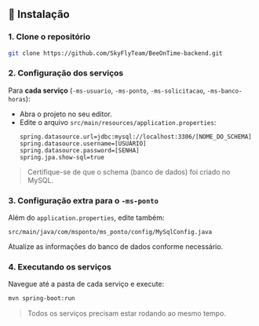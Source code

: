 ## 🚀 Instalação

### 1. Clone o repositório
```bash
git clone https://github.com/SkyFlyTeam/BeeOnTime-backend.git
```

### 2. Configuração dos serviços

Para **cada serviço** (`-ms-usuario`, `-ms-ponto`, `-ms-solicitacao`, `-ms-banco-horas`):

- Abra o projeto no seu editor.
- Edite o arquivo `src/main/resources/application.properties`:
  ```properties
  spring.datasource.url=jdbc:mysql://localhost:3306/[NOME_DO_SCHEMA]
  spring.datasource.username=[USUÁRIO]
  spring.datasource.password=[SENHA]
  spring.jpa.show-sql=true
  ```
> Certifique-se de que o schema (banco de dados) foi criado no MySQL.

### 3. Configuração extra para o `-ms-ponto`

Além do `application.properties`, edite também:
```
src/main/java/com/msponto/ms_ponto/config/MySqlConfig.java
```
Atualize as informações do banco de dados conforme necessário.

### 4. Executando os serviços

Navegue até a pasta de cada serviço e execute:
```bash
mvn spring-boot:run
```
> Todos os serviços precisam estar rodando ao mesmo tempo.
